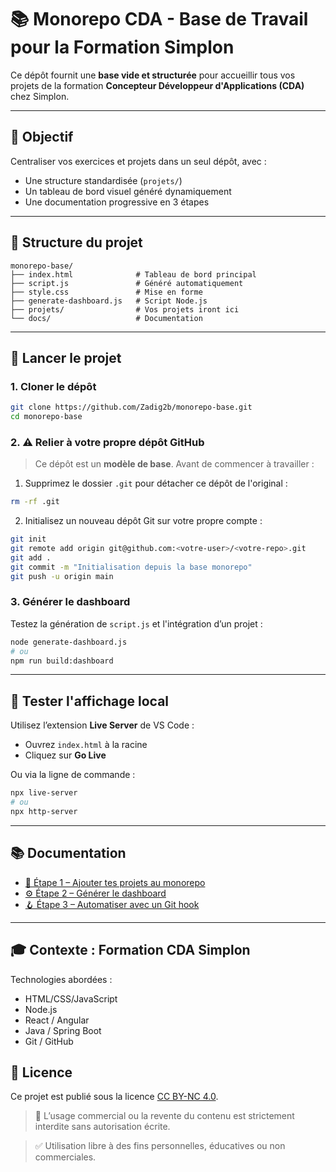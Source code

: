 ﻿# 📚 Monorepo CDA - Base de Travail pour la Formation Simplon

Ce dépôt fournit une **base vide et structurée** pour accueillir tous vos projets de la formation **Concepteur Développeur d'Applications (CDA)** chez Simplon.

---

## 📄 Objectif

Centraliser vos exercices et projets dans un seul dépôt, avec :

- Une structure standardisée (`projets/`)
- Un tableau de bord visuel généré dynamiquement
- Une documentation progressive en 3 étapes

---

## 📁 Structure du projet

```
monorepo-base/
├── index.html              # Tableau de bord principal
├── script.js               # Généré automatiquement
├── style.css               # Mise en forme
├── generate-dashboard.js   # Script Node.js
├── projets/                # Vos projets iront ici
└── docs/                   # Documentation
```

---

## 🚀 Lancer le projet

### 1. Cloner le dépôt

```bash
git clone https://github.com/Zadig2b/monorepo-base.git
cd monorepo-base
```

### 2. ⚠️ Relier à votre propre dépôt GitHub

> Ce dépôt est un **modèle de base**. Avant de commencer à travailler :

1. Supprimez le dossier `.git` pour détacher ce dépôt de l'original :

```bash
rm -rf .git
```

2. Initialisez un nouveau dépôt Git sur votre propre compte :

```bash
git init
git remote add origin git@github.com:<votre-user>/<votre-repo>.git
git add .
git commit -m "Initialisation depuis la base monorepo"
git push -u origin main
```

### 3. Générer le dashboard

Testez la génération de `script.js` et l'intégration d’un projet :

```bash
node generate-dashboard.js
# ou
npm run build:dashboard
```

---

## 🧪 Tester l'affichage local

Utilisez l’extension **Live Server** de VS Code :

- Ouvrez `index.html` à la racine
- Cliquez sur **Go Live**

Ou via la ligne de commande :

```bash
npx live-server
# ou
npx http-server
```

---

## 📚 Documentation

- [🧰 Étape 1 – Ajouter tes projets au monorepo](docs/ETAPE_1_MONOREPO.md)
- [⚙️ Étape 2 – Générer le dashboard](docs/ETAPE_2_DASHBOARD.md)
- [🪝 Étape 3 – Automatiser avec un Git hook](docs/ETAPE_3_HOOK_PRECOMMIT.md)

---

## 🎓 Contexte : Formation CDA Simplon

Technologies abordées :

- HTML/CSS/JavaScript
- Node.js
- React / Angular
- Java / Spring Boot
- Git / GitHub

## 📄 Licence

Ce projet est publié sous la licence [CC BY-NC 4.0](https://creativecommons.org/licenses/by-nc/4.0/).

> 🛑 L’usage commercial ou la revente du contenu est strictement interdite sans autorisation écrite.

> ✅ Utilisation libre à des fins personnelles, éducatives ou non commerciales.
